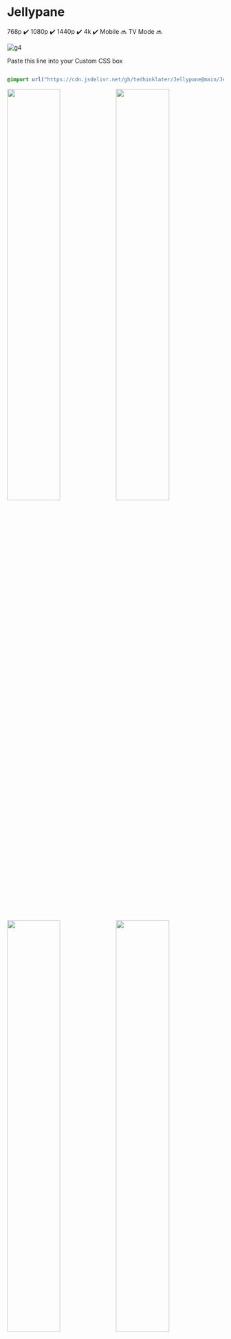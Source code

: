 # Jellypane

768p :heavy_check_mark: 1080p :heavy_check_mark: 1440p :heavy_check_mark: 4k :heavy_check_mark: Mobile :soon: TV Mode :soon:

![g4](https://github.com/user-attachments/assets/db6ac0c7-362c-4c93-ba81-fb3de8e1b6f4)

Paste this line into your Custom CSS box

```css

@import url("https://cdn.jsdelivr.net/gh/tedhinklater/Jellypane@main/Jellypane.css");

```
<img src="https://github.com/user-attachments/assets/8544c0e5-71ea-4295-888d-0ef596ceb131" width="49.5%" height="49.5%" /> <img src="https://github.com/user-attachments/assets/b3b5c2d1-d2ca-42a9-84a0-1808c9601cab" width="49.5%" height="49.5%" />
<img src="https://github.com/user-attachments/assets/e76a8ebb-d119-4726-ae7b-019e840a125a" width="49.5%" height="49.5%" /> <img src="https://github.com/user-attachments/assets/c3e4b71f-afed-4c10-9710-5ae989508dd8" width="49.5%" height="49.5%" />
<img src="https://github.com/user-attachments/assets/0b7b6608-82a8-47a8-8ad1-b7a681f07a5c" width="49.5%" height="49.5%" /> <img src="https://github.com/user-attachments/assets/3dd49ea7-63c0-45ed-9072-342e68896191" width="49.5%" height="49.5%" />

[Featured Content Bar instructions](https://github.com/tedhinklater/finality?tab=readme-ov-file#featured-content-bar-by-bobhasnosoul-and-sethbacon)
